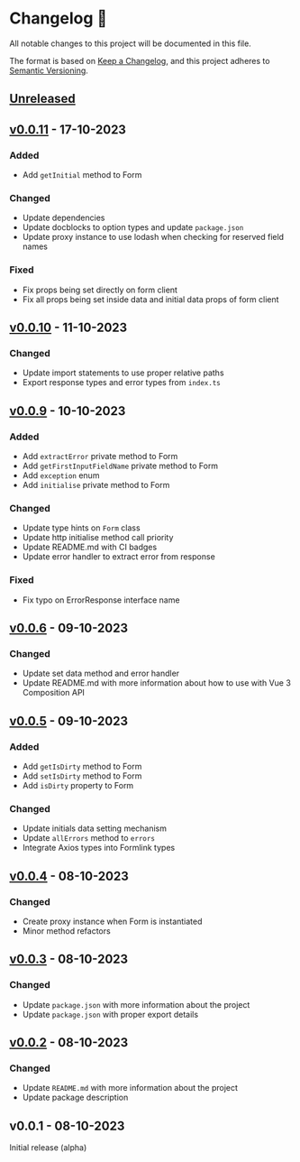 # Changelog 📝

All notable changes to this project will be documented in this file.

The format is based on [Keep a Changelog](https://keepachangelog.com/en/1.0.0/), and this project adheres to [Semantic Versioning](https://semver.org/spec/v2.0.0.html).

## [Unreleased](https://github.com/Thavarshan/formlink/compare/v0.0.11...v1.x.x)

## [v0.0.11](https://github.com/Thavarshan/formlink/compare/v0.0.10...v0.0.11) - 17-10-2023

### Added

* Add `getInitial` method to Form

### Changed

* Update dependencies
* Update docblocks to option types and update `package.json`
* Update proxy instance to use lodash when checking for reserved field names

### Fixed

* Fix props being set directly on form client
* Fix all props being set inside data and initial data props of form client

## [v0.0.10](https://github.com/Thavarshan/formlink/compare/v0.0.9...v0.0.10) - 11-10-2023

### Changed

* Update import statements to use proper relative paths
* Export response types and error types from `index.ts`

## [v0.0.9](https://github.com/Thavarshan/formlink/compare/v0.0.6...v0.0.9) - 10-10-2023

### Added

* Add `extractError` private method to Form
* Add `getFirstInputFieldName` private method to Form
* Add `exception` enum
* Add `initialise` private method to Form

### Changed

* Update type hints on `Form` class
* Update http initialise method call priority
* Update README.md with CI badges
* Update error handler to extract error from response

### Fixed

* Fix typo on ErrorResponse interface name

## [v0.0.6](https://github.com/fornlinkjs/fornlink/compare/v0.0.5...v0.0.6) - 09-10-2023

### Changed

* Update set data method and error handler
* Update README.md with more information about how to use with Vue 3 Composition API

## [v0.0.5](https://github.com/fornlinkjs/fornlink/compare/v0.0.4...v0.0.5) - 09-10-2023

### Added

* Add `getIsDirty` method to Form
* Add `setIsDirty` method to Form
* Add `isDirty` property to Form

### Changed

* Update initials data setting mechanism
* Update `allErrors` method to `errors`
* Integrate Axios types into Formlink types

## [v0.0.4](https://github.com/fornlinkjs/fornlink/compare/v0.0.3...v0.0.4) - 08-10-2023

### Changed

* Create proxy instance when Form is instantiated
* Minor method refactors

## [v0.0.3](https://github.com/fornlinkjs/fornlink/compare/v0.0.2...v0.0.3) - 08-10-2023

### Changed

* Update `package.json` with more information about the project
* Update `package.json` with proper export details

## [v0.0.2](https://github.com/fornlinkjs/fornlink/compare/v0.0.1...v0.0.2) - 08-10-2023

### Changed

* Update `README.md` with more information about the project
* Update package description

## v0.0.1 - 08-10-2023

Initial release (alpha)
